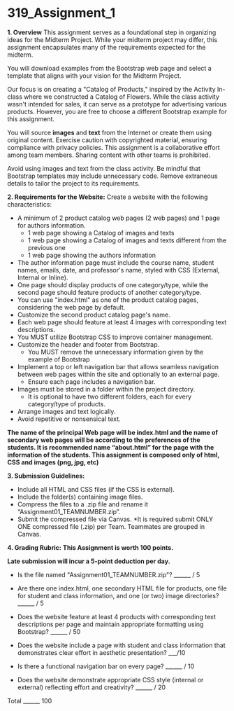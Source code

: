 # 319_Assignment_1
**1. Overview**
This assignment serves as a foundational step in organizing ideas for the Midterm Project. While your
midterm project may differ, this assignment encapsulates many of the requirements expected for the
midterm.

You will download examples from the Bootstrap web page and select a template that aligns with your
vision for the Midterm Project.

Our focus is on creating a "Catalog of Products," inspired by the Activity In-class where we constructed
a Catalog of Flowers. While the class activity wasn't intended for sales, it can serve as a prototype for
advertising various products. However, you are free to choose a different Bootstrap example for this
assignment.

You will source **images** and **text** from the Internet or create them using original content. Exercise
caution with copyrighted material, ensuring compliance with privacy policies.
This assignment is a collaborative effort among team members. Sharing content with other teams is
prohibited.

Avoid using images and text from the class activity.
Be mindful that Bootstrap templates may include unnecessary code. Remove extraneous details to
tailor the project to its requirements.

**2. Requirements for the Website:**
Create a website with the following characteristics:
- A minimum of 2 product catalog web pages (2 web pages) and 1 page for authors information.
  - 1 web page showing a Catalog of images and texts
  - 1 web page showing a Catalog of images and texts different from the previous one
  - 1 web page showing the authors information
- The author information page must include the course name, student names, emails, date, and
professor's name, styled with CSS (External, Internal or Inline).
- One page should display products of one category/type, while the second page should feature
products of another category/type.
- You can use "index.html" as one of the product catalog pages, considering the web page by
default.
- Customize the second product catalog page's name.
- Each web page should feature at least 4 images with corresponding text descriptions.
- You MUST utilize Bootstrap CSS to improve container management.
- Customize the header and footer from Bootstrap.
  - You MUST remove the unnecessary information given by the example of Bootstrap
- Implement a top or left navigation bar that allows seamless navigation between web pages within the site and optionally to an external page.
  - Ensure each page includes a navigation bar.
- Images must be stored in a folder within the project directory.
  - It is optional to have two different folders, each for every category/type of products.
- Arrange images and text logically.
- Avoid repetitive or nonsensical text.

**The name of the principal Web page will be index.html and the name of secondary web pages
will be according to the preferences of the students. It is recommended name “about.html” for
the page with the information of the students.
This assignment is composed only of html, CSS and images (png, jpg, etc)**

**3. Submission Guidelines:**
- Include all HTML and CSS files (if the CSS is external).
- Include the folder(s) containing image files.
- Compress the files to a .zip file and rename it “Assignment01_TEAMNUMBER.zip”.
- Submit the compressed file via Canvas.
*It is required submit ONLY ONE compressed file (.zip) per Team. Teammates are grouped in
Canvas.

**4. Grading Rubric:**
**This Assignment is worth 100 points.**

**Late submission will incur a 5-point deduction per day.**

- Is the file named "Assignment01_TEAMNUMBER.zip"? ______ / 5

- Are there one index.html, one secondary HTML file for products, one file for student and class
information, and one (or two) image directories? ______ / 5

- Does the website feature at least 4 products with corresponding text descriptions per page and
maintain appropriate formatting using Bootstrap? ______ / 50

- Does the website include a page with student and class information that demonstrates clear effort in
aesthetic presentation? ___/10

- Is there a functional navigation bar on every page? ______ / 10

- Does the website demonstrate appropriate CSS style (internal or external) reflecting effort and
creativity? ______ / 20

Total ______ 100

